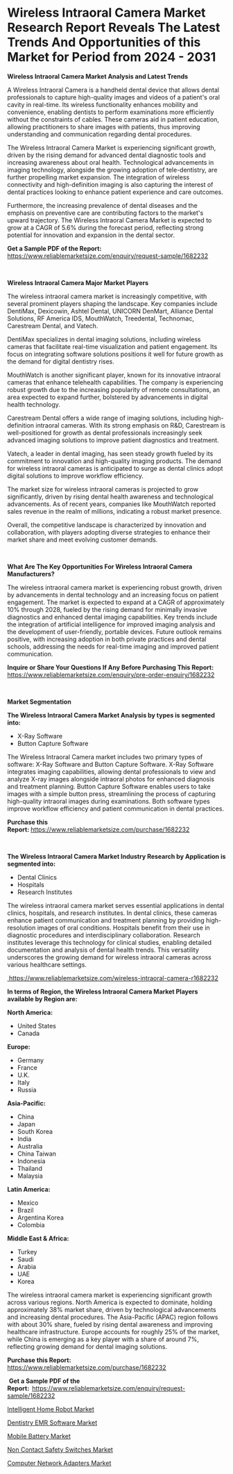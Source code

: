 <p><h1>Wireless Intraoral Camera Market Research Report Reveals The Latest Trends And Opportunities of this Market for Period from 2024 - 2031</h1></p><p><strong>Wireless Intraoral Camera Market Analysis and Latest Trends</strong></p>
<p><p>A Wireless Intraoral Camera is a handheld dental device that allows dental professionals to capture high-quality images and videos of a patient's oral cavity in real-time. Its wireless functionality enhances mobility and convenience, enabling dentists to perform examinations more efficiently without the constraints of cables. These cameras aid in patient education, allowing practitioners to share images with patients, thus improving understanding and communication regarding dental procedures.</p><p>The Wireless Intraoral Camera Market is experiencing significant growth, driven by the rising demand for advanced dental diagnostic tools and increasing awareness about oral health. Technological advancements in imaging technology, alongside the growing adoption of tele-dentistry, are further propelling market expansion. The integration of wireless connectivity and high-definition imaging is also capturing the interest of dental practices looking to enhance patient experience and care outcomes. </p><p>Furthermore, the increasing prevalence of dental diseases and the emphasis on preventive care are contributing factors to the market's upward trajectory. The Wireless Intraoral Camera Market is expected to grow at a CAGR of 5.6% during the forecast period, reflecting strong potential for innovation and expansion in the dental sector.</p></p>
<p><strong>Get a Sample PDF of the Report:&nbsp;</strong> <a href="https://www.reliablemarketsize.com/enquiry/request-sample/1682232?utm_campaign=1175&utm_medium=2&utm_source=Github&utm_content=ia&utm_term=01102024&utm_id=wireless-intraoral-camera">https://www.reliablemarketsize.com/enquiry/request-sample/1682232</a></p>
<p>&nbsp;</p>
<p><strong>Wireless Intraoral Camera Major Market Players</strong></p>
<p><p>The wireless intraoral camera market is increasingly competitive, with several prominent players shaping the landscape. Key companies include DentiMax, Dexicowin, Ashtel Dental, UNICORN DenMart, Alliance Dental Solutions, RF America IDS, MouthWatch, Treedental, Technomac, Carestream Dental, and Vatech. </p><p>DentiMax specializes in dental imaging solutions, including wireless cameras that facilitate real-time visualization and patient engagement. Its focus on integrating software solutions positions it well for future growth as the demand for digital dentistry rises.</p><p>MouthWatch is another significant player, known for its innovative intraoral cameras that enhance telehealth capabilities. The company is experiencing robust growth due to the increasing popularity of remote consultations, an area expected to expand further, bolstered by advancements in digital health technology.</p><p>Carestream Dental offers a wide range of imaging solutions, including high-definition intraoral cameras. With its strong emphasis on R&D, Carestream is well-positioned for growth as dental professionals increasingly seek advanced imaging solutions to improve patient diagnostics and treatment.</p><p>Vatech, a leader in dental imaging, has seen steady growth fueled by its commitment to innovation and high-quality imaging products. The demand for wireless intraoral cameras is anticipated to surge as dental clinics adopt digital solutions to improve workflow efficiency.</p><p>The market size for wireless intraoral cameras is projected to grow significantly, driven by rising dental health awareness and technological advancements. As of recent years, companies like MouthWatch reported sales revenue in the realm of millions, indicating a robust market presence.</p><p>Overall, the competitive landscape is characterized by innovation and collaboration, with players adopting diverse strategies to enhance their market share and meet evolving customer demands.</p></p>
<p>&nbsp;</p>
<p><strong>What Are The Key Opportunities For Wireless Intraoral Camera Manufacturers?</strong></p>
<p><p>The wireless intraoral camera market is experiencing robust growth, driven by advancements in dental technology and an increasing focus on patient engagement. The market is expected to expand at a CAGR of approximately 10% through 2028, fueled by the rising demand for minimally invasive diagnostics and enhanced dental imaging capabilities. Key trends include the integration of artificial intelligence for improved imaging analysis and the development of user-friendly, portable devices. Future outlook remains positive, with increasing adoption in both private practices and dental schools, addressing the needs for real-time imaging and improved patient communication.</p></p>
<p><strong>Inquire or Share Your Questions If Any Before Purchasing This Report:</strong> <a href="https://www.reliablemarketsize.com/enquiry/pre-order-enquiry/1682232?utm_campaign=1175&utm_medium=2&utm_source=Github&utm_content=ia&utm_term=01102024&utm_id=wireless-intraoral-camera">https://www.reliablemarketsize.com/enquiry/pre-order-enquiry/1682232</a></p>
<p>&nbsp;</p>
<p><strong>Market Segmentation</strong></p>
<p><strong>The Wireless Intraoral Camera Market Analysis by types is segmented into:</strong></p>
<p><ul><li>X-Ray Software</li><li>Button Capture Software</li></ul></p>
<p><p>The Wireless Intraoral Camera market includes two primary types of software: X-Ray Software and Button Capture Software. X-Ray Software integrates imaging capabilities, allowing dental professionals to view and analyze X-ray images alongside intraoral photos for enhanced diagnosis and treatment planning. Button Capture Software enables users to take images with a simple button press, streamlining the process of capturing high-quality intraoral images during examinations. Both software types improve workflow efficiency and patient communication in dental practices.</p></p>
<p><strong>Purchase this Report:&nbsp;</strong><a href="https://www.reliablemarketsize.com/purchase/1682232?utm_campaign=1175&utm_medium=2&utm_source=Github&utm_content=ia&utm_term=01102024&utm_id=wireless-intraoral-camera">https://www.reliablemarketsize.com/purchase/1682232</a></p>
<p>&nbsp;</p>
<p><strong>The Wireless Intraoral Camera Market Industry Research by Application is segmented into:</strong></p>
<p><ul><li>Dental Clinics</li><li>Hospitals</li><li>Research Institutes</li></ul></p>
<p><p>The wireless intraoral camera market serves essential applications in dental clinics, hospitals, and research institutes. In dental clinics, these cameras enhance patient communication and treatment planning by providing high-resolution images of oral conditions. Hospitals benefit from their use in diagnostic procedures and interdisciplinary collaboration. Research institutes leverage this technology for clinical studies, enabling detailed documentation and analysis of dental health trends. This versatility underscores the growing demand for wireless intraoral cameras across various healthcare settings.</p></p>
<p><a href="https://www.reliablemarketsize.com/wireless-intraoral-camera-r1682232?utm_campaign=1175&utm_medium=2&utm_source=Github&utm_content=ia&utm_term=01102024&utm_id=wireless-intraoral-camera">&nbsp;https://www.reliablemarketsize.com/wireless-intraoral-camera-r1682232</a></p>
<p><strong>In terms of Region, the Wireless Intraoral Camera Market Players available by Region are:</strong></p>
<p>
    <p> <strong> North America: </strong>
        <ul>
            <li>United States</li>
            <li>Canada</li>
        </ul>
        </p> 
    <p> <strong> Europe: </strong>
        <ul>
            <li>Germany</li>
            <li>France</li>
            <li>U.K.</li>
            <li>Italy</li>
            <li>Russia</li>
        </ul>
        </p> 
    <p> <strong> Asia-Pacific: </strong>
        <ul>
            <li>China</li>
            <li>Japan</li>
            <li>South Korea</li>
            <li>India</li>
            <li>Australia</li>
            <li>China Taiwan</li>
            <li>Indonesia</li>
            <li>Thailand</li>
            <li>Malaysia</li>
        </ul>
        </p> 
    <p> <strong> Latin America: </strong>
        <ul>
            <li>Mexico</li>
            <li>Brazil</li>
            <li>Argentina Korea</li>
            <li>Colombia</li>
        </ul>
        </p> 
    <p> <strong> Middle East & Africa: </strong>
        <ul>
            <li>Turkey</li>
            <li>Saudi</li>
            <li>Arabia</li>
            <li>UAE</li>
            <li>Korea</li>
        </ul>
    </p>
    </p>
<p><p>The wireless intraoral camera market is experiencing significant growth across various regions. North America is expected to dominate, holding approximately 38% market share, driven by technological advancements and increasing dental procedures. The Asia-Pacific (APAC) region follows with about 30% share, fueled by rising dental awareness and improving healthcare infrastructure. Europe accounts for roughly 25% of the market, while China is emerging as a key player with a share of around 7%, reflecting growing demand for dental imaging solutions.</p></p>
<p><strong>Purchase this Report: </strong><a href="https://www.reliablemarketsize.com/purchase/1682232?utm_campaign=1175&utm_medium=2&utm_source=Github&utm_content=ia&utm_term=01102024&utm_id=wireless-intraoral-camera">https://www.reliablemarketsize.com/purchase/1682232</a></p>
<p>&nbsp;<strong>Get a Sample PDF of the Report:&nbsp;&nbsp;</strong><a href="https://www.reliablemarketsize.com/enquiry/request-sample/1682232?utm_campaign=1175&utm_medium=2&utm_source=Github&utm_content=ia&utm_term=01102024&utm_id=wireless-intraoral-camera">https://www.reliablemarketsize.com/enquiry/request-sample/1682232</a></p>
<p><strong></strong></p>
<p><p><a href="https://www.linkedin.com/pulse/intelligent-home-robot-market-global-insights-regional-adc1c?utm_campaign=1175&utm_medium=2&utm_source=Github&utm_content=ia&utm_term=01102024&utm_id=wireless-intraoral-camera">Intelligent Home Robot Market</a></p><p><a href="https://github.com/GroverBarry/Market-Research-Report-List-7/blob/main/dentistry-emr-software-market.md?utm_campaign=1175&utm_medium=2&utm_source=Github&utm_content=ia&utm_term=01102024&utm_id=wireless-intraoral-camera">Dentistry EMR Software Market</a></p><p><a href="https://www.linkedin.com/pulse/what-growth-drivers-mobile-battery-market-comprehensive-study-fisuf?utm_campaign=1175&utm_medium=2&utm_source=Github&utm_content=ia&utm_term=01102024&utm_id=wireless-intraoral-camera">Mobile Battery Market</a></p><p><a href="https://issuu.com/reportprime-2/docs/non-contact-safety-switches-market-_a82c383cf167aa?utm_campaign=1175&utm_medium=2&utm_source=Github&utm_content=ia&utm_term=01102024&utm_id=wireless-intraoral-camera">Non Contact Safety Switches Market</a></p><p><a href="https://issuu.com/reportprime-2/docs/computer-network-adapters-market-si_8cac126182e2de?utm_campaign=1175&utm_medium=2&utm_source=Github&utm_content=ia&utm_term=01102024&utm_id=wireless-intraoral-camera">Computer Network Adapters Market</a></p></p>